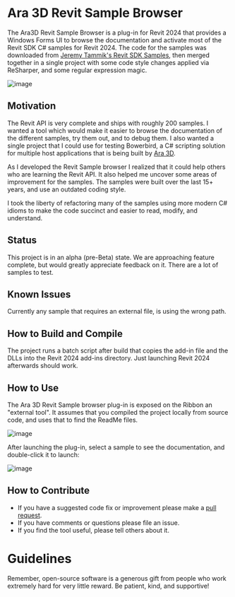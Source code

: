 # Ara 3D Revit Sample Browser

The Ara3D Revit Sample Browser is a plug-in for Revit 2024 that provides a Windows Forms UI to browse the documentation and activate most of the Revit SDK C# samples for Revit 2024. 
The code for the samples was downloaded from [Jeremy Tammik's Revit SDK Samples](https://github.com/jeremytammik/RevitSdkSamples), then merged together in a single project
with some code style changes applied via ReSharper, and some regular expression magic.   

![image](https://github.com/ara3d/revit-sample-browser/assets/1759994/0b563e02-9cfe-445c-8f07-c38c0053aea2)

## Motivation 

The Revit API is very complete and ships with roughly 200 samples. I wanted a tool which would make it easier to browse the documentation of the different samples,
try them out, and to debug them. I also wanted a single project that I could use for testing Bowerbird, a C# scripting 
solution for multiple host applications that is being built by [Ara 3D](https://ara3d.com).  

As I developed the Revit Sample browser I realized that it could help others who are learning the Revit API. It also helped me uncover some areas of improvement 
for the samples. The samples were built over the last 15+ years, and use an outdated coding style. 

I took the liberty of refactoring many of the samples using more modern C# idioms to make the code 
succinct and easier to read, modify, and understand. 

## Status

This project is in an alpha (pre-Beta) state. We are approaching feature complete, but would greatly appreciate feedback on it. 
There are a lot of samples to test. 

## Known Issues

Currently any sample that requires an external file, is using the wrong path. 

## How to Build and Compile 

The project runs a batch script after build that copies the add-in file and the DLLs into the Revit 2024 add-ins directory.
Just launching Revit 2024 afterwards should work. 

## How to Use

The Ara 3D Revit Sample browser plug-in is exposed on the Ribbon an "external tool". 
It assumes that you compiled the project locally from source code, and uses that to find the ReadMe files.  

![image](https://github.com/ara3d/revit-sample-browser/assets/1759994/aef71eab-555c-4a96-86c9-916bd20ccc02)

After launching the plug-in, select a sample to see the documentation, and double-click it to launch: 

![image](https://github.com/ara3d/revit-sample-browser/assets/1759994/f3261c95-d7d2-4431-addc-3968cf0b7a30)

## How to Contribute 

- If you have a suggested code fix or improvement please make a [pull request](https://github.com/ara3d/revit-sample-browser/pulls). 
- If you have comments or questions please file an issue. 
- If you find the tool useful, please tell others about it.

# Guidelines

Remember, open-source software is a generous gift from people who work extremely hard for very little reward. 
Be patient, kind, and supportive!

